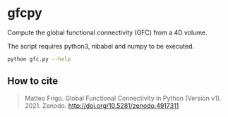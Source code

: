 # gfcpy

Compute the global functional connectivity (GFC) from a 4D volume.

The script requires python3, nibabel and numpy to be executed.

```bash
python gfc.py --help
```

## How to cite

> Matteo Frigo. Global Functional Connectivity in Python (Version v1). 2021. Zenodo. http://doi.org/10.5281/zenodo.4917311
